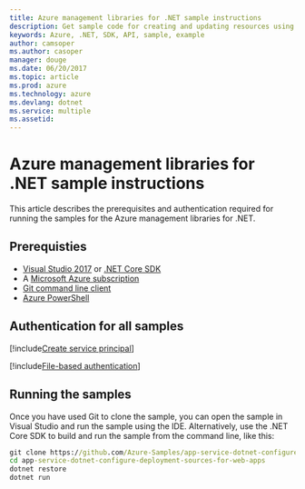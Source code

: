```yaml
---
title: Azure management libraries for .NET sample instructions
description: Get sample code for creating and updating resources using the Azure management libraries for .NET.
keywords: Azure, .NET, SDK, API, sample, example
author: camsoper
ms.author: casoper
manager: douge
ms.date: 06/20/2017
ms.topic: article
ms.prod: azure
ms.technology: azure
ms.devlang: dotnet
ms.service: multiple
ms.assetid: 
---
```


# Azure management libraries for .NET sample instructions

This article describes the prerequisites and authentication required for running the samples for the Azure management libraries for .NET.

## Prerequisties 

* [Visual Studio 2017](https://www.visualstudio.com/vs/) or [.NET Core SDK](https://www.microsoft.com/net/download/core)
* A [Microsoft Azure subscription](https://azure.microsoft.com/free/)
* [Git command line client](https://git-scm.com/)
* [Azure PowerShell](https://docs.microsoft.com/en-us/powershell/azure/install-azurerm-ps)

## Authentication for all samples

[!include[Create service principal](includes/create-sp.md)]

[!include[File-based authentication](includes/file-based-auth.md)]

## Running the samples

Once you have used Git to clone the sample, you can open the sample in Visual Studio and run the sample using the IDE.  Alternatively, use the .NET Core SDK to build and run the sample from the command line, like this:

```cmd
git clone https://github.com/Azure-Samples/app-service-dotnet-configure-deployment-sources-for-web-apps.git
cd app-service-dotnet-configure-deployment-sources-for-web-apps
dotnet restore
dotnet run
```